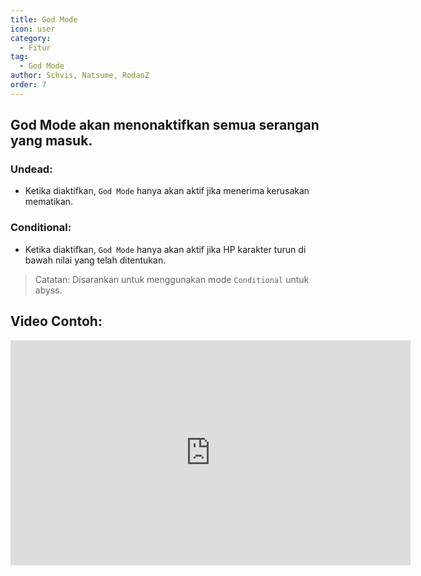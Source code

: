 ```yaml
---
title: God Mode
icon: user
category:
  - Fitur
tag:
  - God Mode
author: Schvis, Natsume, RodanZ
order: 7
---
```


## God Mode akan menonaktifkan semua serangan yang masuk.
### Undead:
- Ketika diaktifkan, `God Mode` hanya akan aktif jika menerima kerusakan mematikan.
### Conditional:
- Ketika diaktifkan, `God Mode` hanya akan aktif jika HP karakter turun di bawah nilai yang telah ditentukan.
> Catatan: Disarankan untuk menggunakan mode `Conditional` untuk abyss.

## Video Contoh:

<div class="iframe-container"><iframe width="640" height="360" src="https://www.youtube.com/embed/42utUUYNHRE?list=PL5eI1Tb64p56g27qfYk7VuFTz4FK6YrKa" title="Korepi - God Mode" frameborder="0" allow="accelerometer; autoplay; clipboard-write; encrypted-media; gyroscope; picture-in-picture; web-share" allowfullscreen></iframe></div>
